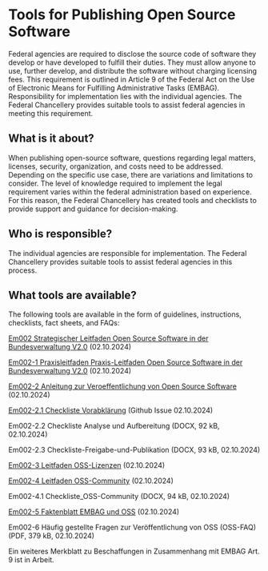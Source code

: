 # Tools for Publishing Open Source Software

Federal agencies are required to disclose the source code of software they develop or have developed to fulfill their duties. They must allow anyone to use, further develop, and distribute the software without charging licensing fees. This requirement is outlined in Article 9 of the Federal Act on the Use of Electronic Means for Fulfilling Administrative Tasks (EMBAG). Responsibility for implementation lies with the individual agencies. The Federal Chancellery provides suitable tools to assist federal agencies in meeting this requirement.

## What is it about?

When publishing open-source software, questions regarding legal matters, licenses, security, organization, and costs need to be addressed. Depending on the specific use case, there are variations and limitations to consider. The level of knowledge required to implement the legal requirement varies within the federal administration based on experience. For this reason, the Federal Chancellery has created tools and checklists to provide support and guidance for decision-making.

## Who is responsible?

The individual agencies are responsible for implementation. The Federal Chancellery provides suitable tools to assist federal agencies in this process.

## What tools are available?

The following tools are available in the form of guidelines, instructions, checklists, fact sheets, and FAQs:

[Em002 Strategischer Leitfaden Open Source Software in der Bundesverwaltung V2.0](en/em002.md) (02.10.2024)

[Em002-1 Praxisleitfaden Praxis-Leitfaden Open Source Software in der Bundesverwaltung V2.0](en/em002-1.md) (02.10.2024)

[Em002-2 Anleitung zur Veroeffentlichung von Open Source Software](en/em002-2.md) (02.10.2024)

[Em002-2.1 Checkliste Vorabklärung](https://github.com/olibrian/sandbox/issues/new?assignees=olibrian&labels=new+oss%2C+needs+triage&projects=&template=oss.yml&title=%5BDATE%5D%3A+%5BSOFTWARE+NAME%5D) (Github Issue 02.10.2024)

Em002-2.2 Checkliste Analyse und Aufbereitung (DOCX, 92 kB, 02.10.2024)

Em002-2.3 Checkliste-Freigabe-und-Publikation (DOCX, 93 kB, 02.10.2024)

[Em002-3 Leitfaden OSS-Lizenzen](en/em002-3.md) (02.10.2024)

[Em002-4 Leitfaden OSS-Community](en/em002-4.md) (02.10.2024)

Em002-4.1 Checkliste_OSS-Community (DOCX, 94 kB, 02.10.2024)

[Em002-5 Faktenblatt EMBAG und OSS](en/em002-5.md) (02.10.2024)

Em002-6 Häufig gestellte Fragen zur Veröffentlichung von OSS (OSS-FAQ) (PDF, 379 kB, 02.10.2024)

Ein weiteres Merkblatt zu Beschaffungen in Zusammenhang mit EMBAG Art. 9 ist in Arbeit.
